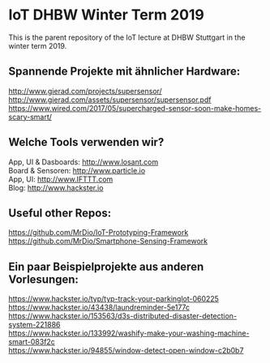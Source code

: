 # IoT DHBW Winter Term 2019
This is the parent repository of the IoT lecture at DHBW Stuttgart in the winter term 2019.

## Spannende Projekte mit ähnlicher Hardware:
http://www.gierad.com/projects/supersensor/   
http://www.gierad.com/assets/supersensor/supersensor.pdf   
https://www.wired.com/2017/05/supercharged-sensor-soon-make-homes-scary-smart/

## Welche Tools verwenden wir?
App, UI & Dasboards: http://www.losant.com   
Board & Sensoren: http://www.particle.io   
App, UI: http://www.IFTTT.com   
Blog: http://www.hackster.io

## Useful other Repos:
https://github.com/MrDio/IoT-Prototyping-Framework   
https://github.com/MrDio/Smartphone-Sensing-Framework

## Ein paar Beispielprojekte aus anderen Vorlesungen:
https://www.hackster.io/typ/typ-track-your-parkinglot-060225   
https://www.hackster.io/43438/laundreminder-5e177c   
https://www.hackster.io/153563/d3s-distributed-disaster-detection-system-221886   
https://www.hackster.io/133992/washify-make-your-washing-machine-smart-083f2c   
https://www.hackster.io/94855/window-detect-open-window-c2b0b7

